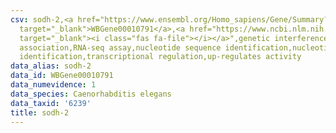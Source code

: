 ```yaml
---
csv: sodh-2,<a href="https://www.ensembl.org/Homo_sapiens/Gene/Summary?db=core;g=WBGene00010791"
  target="_blank">WBGene00010791</a>,<a href="https://www.ncbi.nlm.nih.gov/pubmed/27496166"
  target="_blank"><i class="fas fa-file"></i></a>",genetic interference,functional
  association,RNA-seq assay,nucleotide sequence identification,nucleotide sequence
  identification,transcriptional regulation,up-regulates activity
data_alias: sodh-2
data_id: WBGene00010791
data_numevidence: 1
data_species: Caenorhabditis elegans
data_taxid: '6239'
title: sodh-2
---
```


